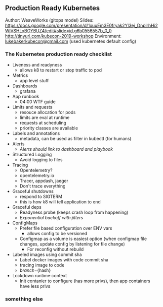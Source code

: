 Production Ready Kubernetes
---------------------------
Author: WeaveWorks (gitops model)
Slides: https://docs.google.com/presentation/d/1xuuEm3E0fryak2Yl3ej_DnplrhHi2WjVSHLxBOYBUZ4/edit#slide=id.g6b0556557b_0_0
        http://tinyurl.com/kubecon-2019-workshop
Environment: lukebakerkubecon@gmail.com (used kubernetes default config)

### The Kubernetes production ready checklist
* Liveness and readyness
    * allows k8 to restart or stop traffic to pod
* Metrics
    * app level stuff 
* Dashboards
    * grafana
* App runbook
    * 04:00 WTF guide
* Limits and requests
    * resouce allocation for pods
    * limits are eval at runtime
    * requests at scheduling
    * priority classes are available
* Labels and annotations
    * metadata, can be used as filter in kubectl (for humans)
* Alerts
    * _Alerts should link to dashboard and playbook_
* Structured Logging
    * Avoid logging to files
* Tracing
    * Opentelemetry?
    * opentelemetry.io
    * Tracer, appdash, jaeger
    * Don't trace everything
* Graceful shutdowns
    * respond to SIGTERM
    * this is how k8 will tell application to end
* Graceful deps
    * Readyness probe (keeps crash loop from happening)
    * _Exponential backoff with jitters_
* ConfigMaps
    * Prefer file based configuration over ENV vars
        * allows config to be versioned
    * Configmap as a volume is easiest option (when configmap file changes, update config by listening for file change)
        * For reconfig without rebuild
* Labeled images using commit sha
    * Label docker images with code commit sha
    * tracing image to code
    * ${branch}-${hash}
* Lockdown runtime context
    * Init contanier to configure (has more privs), then app containers have less privs

### something else
 
    
